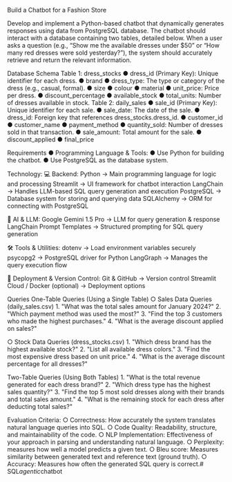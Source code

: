 Build a Chatbot for a Fashion Store 

Develop and implement a Python-based chatbot that dynamically generates responses using data  from PostgreSQL database. The chatbot should interact with a database containing two tables, detailed below. When a user asks a question (e.g., “Show me the available dresses under $50” or “How many red dresses were sold yesterday?”), the system should accurately retrieve and return the relevant information. 

Database Schema 
Table 1: dress_stocks 
● dress_id (Primary Key): Unique identifier for each dress. 
● brand
● dress_type: The type or category of the dress (e.g., casual, formal). 
● size
● colour
● material
● unit_price: Price per dress. 
● discount_percentage
● available_stock
● total_units: Number of dresses available in stock. 
Table 2: daily_sales 
● sale_id (Primary Key): Unique identifier for each sale. 
● sale_date: The date of the sale. 
● dress_id: Foreign key that references dress_stocks.dress_id. 
● customer_id
● customer_name
● payment_method
● quantity_sold: Number of dresses sold in that transaction. 
● sale_amount: Total amount for the sale. 
● discount_applied
● final_price

Requirements 
● Programming Language & Tools: 
● Use Python for building the chatbot. 
● Use PostgreSQL as the database system. 

Technology:
💻 Backend:
    Python → Main programming language for logic and processing
    Streamlit → UI framework for chatbot interaction
    LangChain → Handles LLM-based SQL query generation and execution
    PostgreSQL → Database system for storing and querying data
    SQLAlchemy → ORM for connecting with PostgreSQL

🤖 AI & LLM:
    Google Gemini 1.5 Pro → LLM for query generation & response
    LangChain Prompt Templates → Structured prompting for SQL query generation

🛠️ Tools & Utilities:
    dotenv → Load environment variables securely
    psycopg2 → PostgreSQL driver for Python
    LangGraph → Manages the query execution flow

🚀 Deployment & Version Control:
    Git & GitHub → Version control
    Streamlit Cloud / Docker (optional) → Deployment options

Queries
One-Table Queries (Using a Single Table)
○ Sales Data Queries (daily_sales.csv)
    1. "What was the total sales amount for January 2024?"
    2. "Which payment method was used the most?"
    3. "Find the top 3 customers who made the highest purchases."
    4. "What is the average discount applied on sales?"

○ Stock Data Queries (dress_stocks.csv)
    1. "Which dress brand has the highest available stock?"
    2. "List all available dress colors."
    3. "Find the most expensive dress based on unit price."
    4. "What is the average discount percentage for all dresses?"

Two-Table Queries (Using Both Tables)
    1. "What is the total revenue generated for each dress brand?"
    2. "Which dress type has the highest sales quantity?"
    3. "Find the top 5 most sold dresses along with their brands and total sales amount."
    4. "What is the remaining stock for each dress after deducting total sales?"


Evaluation Criteria: 
○ Correctness: How accurately the system translates natural language queries into SQL. 
○ Code Quality: Readability, structure, and maintainability of the code. 
○ NLP Implementation: Effectiveness of your approach in parsing and understanding natural language. 
○ Perplexity: measures how well a model predicts a given text.
○ Bleu score: Measures similarity between generated text and reference text (ground truth).
○ Accuracy: Measures how often the generated SQL query is correct.#   S Q L _ a g e n t i c _ c h a t b o t  
 